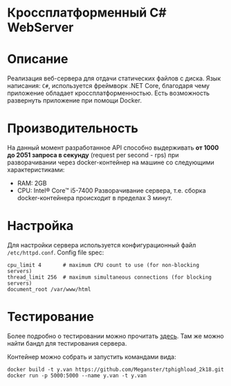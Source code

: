 # Кроссплатформенный C# WebServer

# Описание
Реализация веб-сервера для отдачи статических файлов с диска. Язык написания: `C#`, используется фреймворк .NET Core, благодаря чему приложение обладает кроссплатформенностью. Есть возможность развернуть приложение при помощи Docker.

# Производительность
На данный момент разработанное API способно выдерживать **от 1000 до 2051 запроса в секунду** (request per second - rps) при разворачивании через docker-контейнер на машине со следующими характеристиками:
- RAM: 2GB
- CPU: Intel® Core™ i5-7400 
Разворачивание сервера, т.е. сборка docker-контейнера происходит в пределах 3 минут.

# Настройка
Для настройки сервера используется конфигурационный файл `/etc/httpd.conf`.
Config file spec:
```
cpu_limit 4       # maximum CPU count to use (for non-blocking servers)
thread_limit 256  # maximum simultaneous connections (for blocking servers)
document_root /var/www/html
```
# Тестирование
Более подробно о тестировании можно прочитать [здесь](https://github.com/init/http-test-suite). Там же можно найти бандл для тестирования сервера.

Контейнер можно собрать и запустить командами вида:
```
docker build -t y.van https://github.com/Meganster/tphighload_2k18.git
docker run -p 5000:5000 --name y.van -t y.van
```
